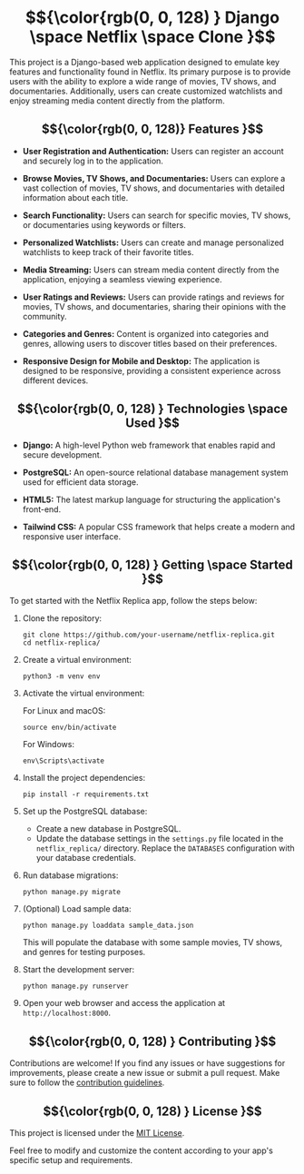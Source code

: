 # $${\color{rgb(0, 0, 128) }  Django \space Netflix \space Clone }$$
This project is a Django-based web application designed to emulate key features and functionality found in Netflix. Its primary purpose is to provide users with the ability to explore a wide range of movies, TV shows, and documentaries. Additionally, users can create customized watchlists and enjoy streaming media content directly from the platform.

## $${\color{rgb(0, 0, 128)} Features }$$

- **User Registration and Authentication:** Users can register an account and securely log in to the application.

- **Browse Movies, TV Shows, and Documentaries:** Users can explore a vast collection of movies, TV shows, and documentaries with detailed information about each title.

- **Search Functionality:** Users can search for specific movies, TV shows, or documentaries using keywords or filters.

- **Personalized Watchlists:** Users can create and manage personalized watchlists to keep track of their favorite titles.

- **Media Streaming:** Users can stream media content directly from the application, enjoying a seamless viewing experience.

- **User Ratings and Reviews:** Users can provide ratings and reviews for movies, TV shows, and documentaries, sharing their opinions with the community.

- **Categories and Genres:** Content is organized into categories and genres, allowing users to discover titles based on their preferences.

- **Responsive Design for Mobile and Desktop:** The application is designed to be responsive, providing a consistent experience across different devices.

##  $${\color{rgb(0, 0, 128) } Technologies \space Used }$$

- **Django:** A high-level Python web framework that enables rapid and secure development.

- **PostgreSQL:** An open-source relational database management system used for efficient data storage.

- **HTML5:** The latest markup language for structuring the application's front-end.

- **Tailwind CSS:** A popular CSS framework that helps create a modern and responsive user interface.

##  $${\color{rgb(0, 0, 128) } Getting \space Started }$$

To get started with the Netflix Replica app, follow the steps below:

1. Clone the repository:

   ```shell
   git clone https://github.com/your-username/netflix-replica.git
   cd netflix-replica/
   ```

2. Create a virtual environment:

   ```shell
   python3 -m venv env
   ```

3. Activate the virtual environment:

   For Linux and macOS:

   ```shell
   source env/bin/activate
   ```

   For Windows:

   ```shell
   env\Scripts\activate
   ```

4. Install the project dependencies:

   ```shell
   pip install -r requirements.txt
   ```

5. Set up the PostgreSQL database:

   - Create a new database in PostgreSQL.
   - Update the database settings in the `settings.py` file located in the `netflix_replica/` directory. Replace the `DATABASES` configuration with your database credentials.

6. Run database migrations:

   ```shell
   python manage.py migrate
   ```

7. (Optional) Load sample data:

   ```shell
   python manage.py loaddata sample_data.json
   ```

   This will populate the database with some sample movies, TV shows, and genres for testing purposes.

8. Start the development server:

   ```shell
   python manage.py runserver
   ```

9. Open your web browser and access the application at `http://localhost:8000`.

##  $${\color{rgb(0, 0, 128) } Contributing }$$

Contributions are welcome! If you find any issues or have suggestions for improvements, please create a new issue or submit a pull request. Make sure to follow the [contribution guidelines](CONTRIBUTING.md).

##  $${\color{rgb(0, 0, 128) } License }$$

This project is licensed under the [MIT License](LICENSE).

Feel free to modify and customize the content according to your app's specific setup and requirements.

